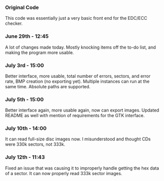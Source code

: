 ### Original Code

This code was essentially just a very basic front end for the EDC/ECC checker.

### June 29th - 12:45

A lot of changes made today. Mostly knocking items off the to-do list, and making the program more usable.

### July 3rd - 15:00

Better interface, more usable, total number of errors, sectors, and error rate, BMP creation (no exporting yet). Multiple instances can run at the same time. Absolute paths are supported.

### July 5th - 15:00

Better interface again, more usable again, now can export images. Updated README as well with mention of requirements for the GTK interface.

### July 10th - 14:00

It can read full-size disc images now. I misunderstood and thought CDs were 330k sectors, not 333k. 

### July 12th - 11:43

Fixed an issue that was causing it to improperly handle getting the hex data of a sector. It can now properly read 333k sector images.
